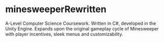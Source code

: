 # minesweeperRewritten
A-Level Computer Science Coursework.
Written in C#, developed in the Unity Engine.
Expands upon the original gameplay cycle of Minesweeper with player incentives, sleek menus and customizability.
